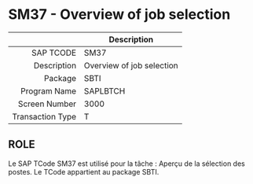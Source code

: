 # **SM37 - Overview of job selection**

|                  | Description                            |
|-----------------:|----------------------------------------|
|        SAP TCODE | SM37                                   |
|      Description | Overview of job selection              |
|          Package | SBTI                                   |
|     Program Name | SAPLBTCH                               |
|    Screen Number | 3000                                   |
| Transaction Type | T                                      |

## ROLE

Le SAP TCode SM37 est utilisé pour la tâche : Aperçu de la sélection des postes. Le TCode appartient au package SBTI.